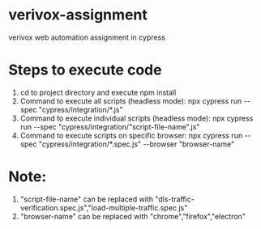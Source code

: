 # verivox-assignment
verivox web automation assignment in cypress

# Steps to execute code
1. cd to project directory and execute npm install
2. Command to execute all scripts (headless mode): npx cypress run --spec "cypress/integration/*.js"
3. Command to execute individual scripts (headless mode): npx cypress run --spec "cypress/integration/"script-file-name".js"
4. Command to execute scripts on specific browser: npx cypress run --spec "cypress/integration/*.spec.js" --browser "browser-name"

# Note:
1. "script-file-name" can be replaced with "dls-traffic-verification.spec.js","load-multiple-traffic.spec.js"
2. "browser-name" can be replaced with "chrome","firefox","electron"
